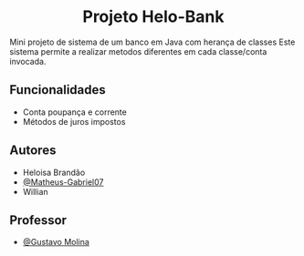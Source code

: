 <h1 align='center'> Projeto Helo-Bank </h1>
<p> Mini projeto de sistema de um banco em Java com herança de classes Este sistema permite a realizar metodos diferentes em cada classe/conta invocada. </p>

<h2>Funcionalidades</h2>
<ul>
  <li>Conta poupança e corrente</li>
  <li>Métodos de juros impostos</li>
</ul>

## Autores

- Heloisa Brandão
- [@Matheus-Gabriel07](https://www.github.com/matheus-gabriel07)
- Willian

## Professor

- [@Gustavo Molina](https://www.github.com/gustavomolina17)
